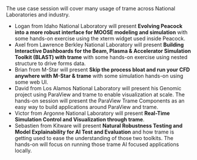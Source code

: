 The use case session will cover many usage of trame across National Laboratories and industry.

- Logan from Idaho National Laboratory will present __Evolving Peacock into a more robust interface for MOOSE modeling and simulation__ with some hands-on exercise using the xterm widget used inside Peacock.
- Axel from Lawrence Berkley National Laboratory will present __Building Interactive Dashboards for the Beam, Plasma & Accelerator Simulation Toolkit (BLAST) with trame__ with some hands-on exercise using nested structure to drive forms data.
- Brian from M-Star will present __Skip the process bloat and run your CFD anywhere with M-Star & trame__ with some simulation hands-on using some web UI.
- David from Los Alamos National Laboratory will present his Genomic project using ParaView and trame to enable visualization at scale. The hands-on session will present the ParaView Trame Components as an easy way to build applications around ParaView and trame.
- Victor from Argonne National Laboratory will present __Real-Time Simulation Control and Visualization through trame__.
- Sebastien from Kitware will present __Natural Robustness Testing and Model Explainability for AI Test and Evaluation__ and how trame is getting used to ease the understanding of those two toolkits. The hands-on will focus on running those trame AI focused applications locally.